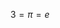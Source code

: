 $$
3=\pi=e
$$

<!-- $$
\def\arraystretch{1.2}\begin{array}{|c|c|c|c|c|c|c|c|c|c|c|c|}\hline
c[0]&c[1]&c[2]&\dotsm&c[n-a]&c[n-a+1]&c[n-a+2]&\dotsm&c[2n-2a+1]&c[2n-2a+2]&\dotsm&c[\frac{-1}{2}(a^2-a+b^2-b)+an+bn-n]\\\hline
A_{a-1\:0}&A_{a\:1}&A_{a+1\:2}&\dotsm&A_{n-1\:n-a}&A_{a-2\:0}&A_{a-1\:1}&\dotsm&A_{n-1\:n-a+1}&A_{a-3\:0}&\dotsm&A_{n-a\:n-1}\\\hline\end{array}
$$

$$
\def\arraystretch{1.2}\begin{array}{|c|c|c|c|c|c|c|c|c|c|c|c|}\hline c[0]&c[1]&c[2]&\dotsm&c[n-b]&c[n-b+1]&c[n-b+2]&\dotsm&c[2n-2b+1]&c[2n-2b+2]&\dotsm&c[\frac{-1}{2}(a^2-a+b^2-b)+an+bn-n]\\\hline A_{b-1\:0}&A_{b\:1}&A_{b+1\:2}&\dotsm&A_{n-1\:n-b}&A_{b-2\:0}&A_{b-1\:1}&\dotsm&A_{n-1\:n-b+1}&A_{b-3\:0}&\dotsm&A_{n-b\:n-1}\\\hline\end{array}
$$ -->

<!-- $$
\begin{aligned}
number\:of\:elememet\:in\:A_{n,a,b}&=n^2-\frac{(n-a)\times(n-a+1)}{2}-\frac{(n-b)\times(n-b+1)}{2}\\
&=\frac{-1}{2}a^2+\frac{-1}{2}b^2+an+bn-n+\frac{1}{2}a+\frac{1}{2}b\\
&=\frac{-1}{2}(a^2-a+b^2-b)+an+bn-n
\end{aligned}
$$ -->

<!-- $$
\begin{aligned}
&\text{Assume $\alpha$ is the base address for $a[0][0],\dots,[0]$, then}\\
&\text{the address for }a[i_1][i_2],\dots,[i_n]\text{ in column-major representation}\\
&=\alpha+i_1+u_1\Big(i_2+u_2\big(i_3+(\dotsm+i_nu_{n-1})\dotsm\big)\Big)\\
&=\alpha+\sum\limits_{j=1}^{n}\Bigg(\prod\limits_{k=1}^{j-1}u_k\Bigg)i_j\quad where\;\prod\limits_{k=1}^0u_k=1\\
\end{aligned}
$$ -->

<!-- $$
\begin{aligned}
&\text{Suppose all matrices are \ }n\times n.\\\\
&\text{In a general matrix addtion (operation+ in class Matrix):}\\
&\implies number\:of\:addition=n^2\\\\
&\text{In a general matrix multiplication (operation* in class Matrix):}\\
&\implies\begin{cases}
  number\:of\:addition&=n^3-n^2\\
  number\:of\:multiplication&=n^3
\end{cases}\\\\
&\text{For a complex-valued matrix multiplication,}\\
&\text{there are 4 general matrix multiplications,}\\
&\text{and 2 general matrix additions.}\\
&\text{Therefore, we have}\\
&\implies\begin{cases}
  number\:of\:addition&=4(n^3-n^2)+2n^2=4n^3-2n^2\\
  number\:of\:multiplication&=4n^3
\end{cases}\\
\end{aligned}
$$ -->

<!-- $$
\large\begin{aligned}
&\text{To move 1 disk to the right peg, we only need one step. Thus, T(1)=1.}\\\\
&\text{To move N disks to the right peg, we must first move N-1 disks to the middle peg.}\\
&\text{Then, move the most bottom disk to the right peg.}\\
&\text{This procedure takes T(N-1) + 1 steps.}\\
&\text{Lastly, we move N-1 disks in the middle to the right, which takes T(N-1) steps.}\\
&\text{In total, there are 2T(N-1) + 1 steps.}\\\\
&\text{Therefore we have \ }T(N)=2T(N-1)+1\; with\:T(1)=1
\end{aligned}
$$

$$
\begin{aligned}
\implies&T(N)-2T(N-1)=1\quad\\
&T(1)=1\\\\
&\textbf{Homogeneous Soultion: \ }T_h(N)\\
&T(N)-2T(N-1)=0\\
&characteristic\;equation:\quad r-2=0\implies r=2\\
&T_h(N)=\alpha2^n\quad\forall\;\alpha\in\reals\\\\
&\textbf{Particular Soultion: \ }T_p(N)\\
&Guess:T_p(N)=\beta\quad\forall\;\beta\in\reals\\
&T_p(N)-2T_p(N-1)=\beta-2\beta=-\beta=1\implies\beta=-1\\\\
&\textbf{Genearl Soultion: }T(N)=T_h(N)+T_p(N)\\
&T(N)=T_h(N)+T_p(N)=\alpha2^n-1\\
&\text{For the initial condition: \ }T(1)=1\\
&\implies T(1)=\alpha2^1-1=2\alpha-1=1\implies\alpha=1\\\\
&\textbf{Finally, we have \ }T(N)=2^n-1
\end{aligned}
$$

$$
\large\begin{aligned}
&\text{address for \ }a[i_1][i_2],\dots,[i_n]\text{ \ in column-major\:representation}=\\
&\alpha+\sum\limits_{j=1}^{n-2}i_ja_j+i_n\times u_{n-1} + i_{n-1}\quad where\;a_j=\prod\limits_{k=j+1}^nu_k\quad1\le j\le n-2
\end{aligned}
$$ -->
<!--
$$
\large\begin{array}{|c|c|c|c|c|}\hline
\text{line} & \text{s/e} & \text{frequency} & \text{step counts}\\\hline
\text{1} & 0 & - & 0  \\\hline
\text{2} & 0 & - & 0  \\\hline
\text{3} & 1 & m+1 & m+1 \\\hline
\text{4} & 1 & m(p+1) & mp+m \\\hline
\text{5} & 1 & mp & mp \\\hline
\text{6} & 1 & mp(n+1) & mpn+mp \\\hline
\text{7} & 1 & mpn & mpn \\\hline
\text{8} & 0 & - & 0 \\\hline
\text{9} & 0 & - & 0 \\\hline
\end{array}
$$

$$
\large Total\:Step\:Count=2mnp+3mp+2m+1
$$

$$
\large\begin{array}{|c|c|c|c|c|}\hline
\text{line} & \text{s/e} & \text{frequency} & \text{total steps}\\\hline
\text{1} & 0 & - & \Theta(0) \\\hline
\text{2} & 0 & - & \Theta(0) \\\hline
\text{3} & 1 & m+1 & \Theta(m) \\\hline
\text{4} & 1 & m(p+1) & \Theta(mp) \\\hline
\text{5} & 1 & mp & \Theta(mp) \\\hline
\text{6} & 1 & mp(n+1) & \Theta(mnp) \\\hline
\text{7} & 1 & mpn & \Theta(mnp) \\\hline
\text{8} & 0 & - & \Theta(0) \\\hline
\text{9} & 0 & - & \Theta(0) \\\hline
\end{array}
$$

$$
\large\begin{array}{|c|c|c|c|c|}\hline
\text{line} & \text{s/e} & \text{frequency} & \text{total steps}\\\hline
\text{1} & 0 & - & \Theta(0) \\\hline
\text{2} & 0 & - & \Theta(0) \\\hline
\text{3} & 1 & m+1 & \Theta(m) \\\hline
\text{4} & 1 & m(n+1) & \Theta(mn) \\\hline
\text{5} & 1 & mn & \Theta(mn) \\\hline
\text{6} & 1 & mn & \Theta(mn) \\\hline
\text{7} & 2 & mn & \Theta(mn) \\\hline
\text{8} & 0 & - & \Theta(0) \\\hline
\text{9} & 0 & - & \Theta(0) \\\hline
\text{10} & 1 & 1 & \Theta(1) \\\hline
\text{11} & 0 & - & \Theta(0) \\\hline
\end{array}
$$

$$
\def\arraystretch{2.2}\begin{array}{|c|c|c|c|c|c|c|c|c|c|c|c|}\hline\
c[0]&c[1]&c[2]&\dotsm&c[n-b]&c[n-b+1]&c[n-b+2]&\dotsm&c[2n-2b+1]&c[2n-2b+2]&\dotsm&c[ab-an-bn-1]\\\hline
A_{b-1\:0}&A_{b\:1}&A_{b+1\:2}&\dotsm&A_{n-1\:n-b}&A_{b-2\:0}&A_{b-1\:1}&\dotsm&A_{n-1\:n-b+1}&A_{b-3\:0}&\dotsm&A_{n-b\:n-1}\\\hline
\end{array}
$$ -->
